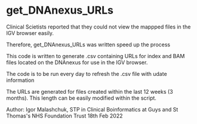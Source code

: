 # get_DNAnexus_URLs


Clinical Scietists reported that they could not view the mappped files in the IGV browser easily. 

Therefore, get_DNAnexus_URLs was written speed up the process

This code is written to generate .csv containing URLs for index and BAM files located on the DNAnexus for use in the IGV browser. 

The code is to be run every day to refresh the .csv file with udate information

The URLs are generated for files created within the last 12 weeks (3 months). This length can be easily modified within the script. 


Author: Igor Malashchuk, STP in Clinical Boinformatics at Guys and St Thomas's NHS Foundation Trust
18th Feb 2022 

